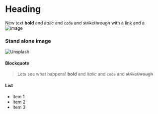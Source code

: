 # Heading

New text **bold** and *italic* and `code` and ~~strikethrough~~ with a [link](https://bugbase.in) and a ![image](https://source.unsplash.com/random)

### Stand alone image

![Unsplash](https://source.unsplash.com/random)


#### Blockquote

> Lets see what happens! **bold** and *italic* and `code` and ~~strikethrough~~


#### List

- Item 1
- Item 2
- Item 3
